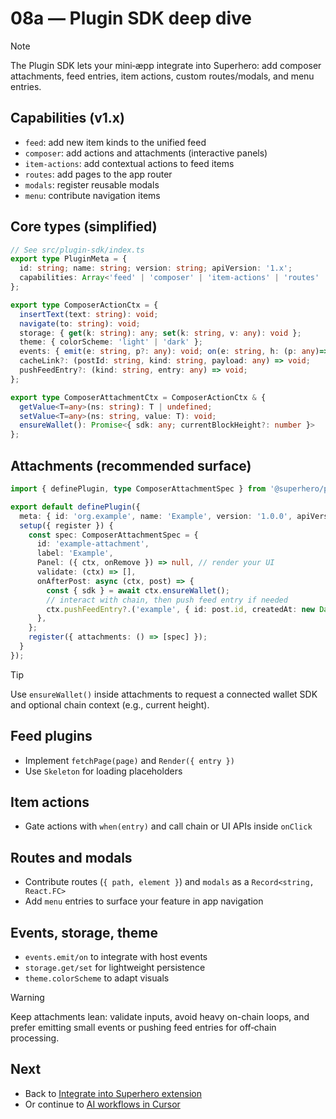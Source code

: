 # 08a — Plugin SDK deep dive

> [!NOTE]
> The Plugin SDK lets your mini‑æpp integrate into Superhero: add composer attachments, feed entries, item actions, custom routes/modals, and menu entries.

## Capabilities (v1.x)
- `feed`: add new item kinds to the unified feed
- `composer`: add actions and attachments (interactive panels)
- `item-actions`: add contextual actions to feed items
- `routes`: add pages to the app router
- `modals`: register reusable modals
- `menu`: contribute navigation items

## Core types (simplified)
```ts
// See src/plugin-sdk/index.ts
export type PluginMeta = {
  id: string; name: string; version: string; apiVersion: '1.x';
  capabilities: Array<'feed' | 'composer' | 'item-actions' | 'routes' | 'modals'>;
};

export type ComposerActionCtx = {
  insertText(text: string): void;
  navigate(to: string): void;
  storage: { get(k: string): any; set(k: string, v: any): void };
  theme: { colorScheme: 'light' | 'dark' };
  events: { emit(e: string, p?: any): void; on(e: string, h: (p: any)=>void): () => void };
  cacheLink?: (postId: string, kind: string, payload: any) => void;
  pushFeedEntry?: (kind: string, entry: any) => void;
};

export type ComposerAttachmentCtx = ComposerActionCtx & {
  getValue<T=any>(ns: string): T | undefined;
  setValue<T=any>(ns: string, value: T): void;
  ensureWallet(): Promise<{ sdk: any; currentBlockHeight?: number }>
};
```

## Attachments (recommended surface)
```ts
import { definePlugin, type ComposerAttachmentSpec } from '@superhero/plugin-sdk';

export default definePlugin({
  meta: { id: 'org.example', name: 'Example', version: '1.0.0', apiVersion: '1.x', capabilities: ['composer'] },
  setup({ register }) {
    const spec: ComposerAttachmentSpec = {
      id: 'example-attachment',
      label: 'Example',
      Panel: ({ ctx, onRemove }) => null, // render your UI
      validate: (ctx) => [],
      onAfterPost: async (ctx, post) => {
        const { sdk } = await ctx.ensureWallet();
        // interact with chain, then push feed entry if needed
        ctx.pushFeedEntry?.('example', { id: post.id, createdAt: new Date().toISOString(), kind: 'example', data: {} });
      },
    };
    register({ attachments: () => [spec] });
  }
});
```

> [!TIP]
> Use `ensureWallet()` inside attachments to request a connected wallet SDK and optional chain context (e.g., current height).

## Feed plugins
- Implement `fetchPage(page)` and `Render({ entry })`
- Use `Skeleton` for loading placeholders

## Item actions
- Gate actions with `when(entry)` and call chain or UI APIs inside `onClick`

## Routes and modals
- Contribute routes (`{ path, element }`) and `modals` as a `Record<string, React.FC>`
- Add `menu` entries to surface your feature in app navigation

## Events, storage, theme
- `events.emit/on` to integrate with host events
- `storage.get/set` for lightweight persistence
- `theme.colorScheme` to adapt visuals

> [!WARNING]
> Keep attachments lean: validate inputs, avoid heavy on-chain loops, and prefer emitting small events or pushing feed entries for off‑chain processing.

## Next
- Back to [Integrate into Superhero extension](./08-integrate-into-superhero-extension.md)
- Or continue to [AI workflows in Cursor](./09-ai-workflows-in-cursor.md)
